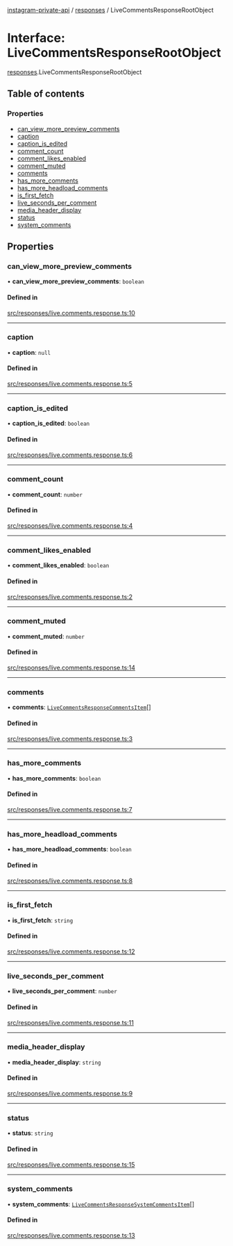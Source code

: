 [instagram-private-api](../../README.md) / [responses](../../modules/responses.md) / LiveCommentsResponseRootObject

# Interface: LiveCommentsResponseRootObject

[responses](../../modules/responses.md).LiveCommentsResponseRootObject

## Table of contents

### Properties

- [can\_view\_more\_preview\_comments](LiveCommentsResponseRootObject.md#can_view_more_preview_comments)
- [caption](LiveCommentsResponseRootObject.md#caption)
- [caption\_is\_edited](LiveCommentsResponseRootObject.md#caption_is_edited)
- [comment\_count](LiveCommentsResponseRootObject.md#comment_count)
- [comment\_likes\_enabled](LiveCommentsResponseRootObject.md#comment_likes_enabled)
- [comment\_muted](LiveCommentsResponseRootObject.md#comment_muted)
- [comments](LiveCommentsResponseRootObject.md#comments)
- [has\_more\_comments](LiveCommentsResponseRootObject.md#has_more_comments)
- [has\_more\_headload\_comments](LiveCommentsResponseRootObject.md#has_more_headload_comments)
- [is\_first\_fetch](LiveCommentsResponseRootObject.md#is_first_fetch)
- [live\_seconds\_per\_comment](LiveCommentsResponseRootObject.md#live_seconds_per_comment)
- [media\_header\_display](LiveCommentsResponseRootObject.md#media_header_display)
- [status](LiveCommentsResponseRootObject.md#status)
- [system\_comments](LiveCommentsResponseRootObject.md#system_comments)

## Properties

### can\_view\_more\_preview\_comments

• **can\_view\_more\_preview\_comments**: `boolean`

#### Defined in

[src/responses/live.comments.response.ts:10](https://github.com/Nerixyz/instagram-private-api/blob/4971f34/src/responses/live.comments.response.ts#L10)

___

### caption

• **caption**: ``null``

#### Defined in

[src/responses/live.comments.response.ts:5](https://github.com/Nerixyz/instagram-private-api/blob/4971f34/src/responses/live.comments.response.ts#L5)

___

### caption\_is\_edited

• **caption\_is\_edited**: `boolean`

#### Defined in

[src/responses/live.comments.response.ts:6](https://github.com/Nerixyz/instagram-private-api/blob/4971f34/src/responses/live.comments.response.ts#L6)

___

### comment\_count

• **comment\_count**: `number`

#### Defined in

[src/responses/live.comments.response.ts:4](https://github.com/Nerixyz/instagram-private-api/blob/4971f34/src/responses/live.comments.response.ts#L4)

___

### comment\_likes\_enabled

• **comment\_likes\_enabled**: `boolean`

#### Defined in

[src/responses/live.comments.response.ts:2](https://github.com/Nerixyz/instagram-private-api/blob/4971f34/src/responses/live.comments.response.ts#L2)

___

### comment\_muted

• **comment\_muted**: `number`

#### Defined in

[src/responses/live.comments.response.ts:14](https://github.com/Nerixyz/instagram-private-api/blob/4971f34/src/responses/live.comments.response.ts#L14)

___

### comments

• **comments**: [`LiveCommentsResponseCommentsItem`](LiveCommentsResponseCommentsItem.md)[]

#### Defined in

[src/responses/live.comments.response.ts:3](https://github.com/Nerixyz/instagram-private-api/blob/4971f34/src/responses/live.comments.response.ts#L3)

___

### has\_more\_comments

• **has\_more\_comments**: `boolean`

#### Defined in

[src/responses/live.comments.response.ts:7](https://github.com/Nerixyz/instagram-private-api/blob/4971f34/src/responses/live.comments.response.ts#L7)

___

### has\_more\_headload\_comments

• **has\_more\_headload\_comments**: `boolean`

#### Defined in

[src/responses/live.comments.response.ts:8](https://github.com/Nerixyz/instagram-private-api/blob/4971f34/src/responses/live.comments.response.ts#L8)

___

### is\_first\_fetch

• **is\_first\_fetch**: `string`

#### Defined in

[src/responses/live.comments.response.ts:12](https://github.com/Nerixyz/instagram-private-api/blob/4971f34/src/responses/live.comments.response.ts#L12)

___

### live\_seconds\_per\_comment

• **live\_seconds\_per\_comment**: `number`

#### Defined in

[src/responses/live.comments.response.ts:11](https://github.com/Nerixyz/instagram-private-api/blob/4971f34/src/responses/live.comments.response.ts#L11)

___

### media\_header\_display

• **media\_header\_display**: `string`

#### Defined in

[src/responses/live.comments.response.ts:9](https://github.com/Nerixyz/instagram-private-api/blob/4971f34/src/responses/live.comments.response.ts#L9)

___

### status

• **status**: `string`

#### Defined in

[src/responses/live.comments.response.ts:15](https://github.com/Nerixyz/instagram-private-api/blob/4971f34/src/responses/live.comments.response.ts#L15)

___

### system\_comments

• **system\_comments**: [`LiveCommentsResponseSystemCommentsItem`](LiveCommentsResponseSystemCommentsItem.md)[]

#### Defined in

[src/responses/live.comments.response.ts:13](https://github.com/Nerixyz/instagram-private-api/blob/4971f34/src/responses/live.comments.response.ts#L13)
